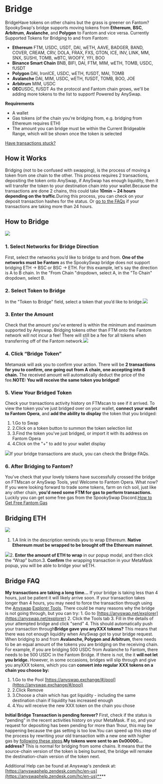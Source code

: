 # Bridge

BridgeHave tokens on other chains but the grass is greener on Fantom? SpookySwap's bridge supports moving tokens from **Ethereum**, **BSC**, **Arbitrum**, **Avalanche**, and **Polygon** to Fantom and vice versa. Currently Supported Tokens for Bridging to and from Fantom:

* **Ethereum** FTM, USDC, USDT, DAI, wETH, AAVE, BADGER, BAND, COVER, CREAM, CRV, DOLA, FRAX, FXS, GTON, ICE, INV, LINK, MM, SNX, SUSHI, TOMB, wBTC, WOOFY, YFI, BOO
* **Binance Smart Chain** BNB, BIFI, DAI, FTM, MIM, wETH, TOMB, USDC, fUSDT
* **Polygon** DAI, IronICE, USDC, wETH, fUSDT, MAI, TOMB
* **Avalanche** DAI, MIM, USDC, wETH, fUSDT, TOMB, BOO, JOE
* **Arbitrum** MIM, USDC
* **OEC**USDC, fUSDT As the protocol and Fantom chain grows, we'll be adding more tokens to the list to support! Powered by AnySwap.

**Requirements**

* A wallet
* Gas tokens (of the chain you're bridging from, e.g. bridging from Ethereum requires ETH)
* The amount you can bridge must be within the Current Bridgeable Range, which will be shown once the token is selected

​[Have transactions stuck?](https://docs.spookyswap.finance/products/bridge#bridge-faq)​

## How it Works <a href="#how-it-works" id="how-it-works"></a>

Bridging (not to be confused with swapping), is the process of moving a token from one chain to the other. This process requires 2 transactions, depositing the token onto AnySwap, if AnySwap has enough liquidity, then it will transfer the token to your destination chain into your wallet.Because the transactions are done 2 chains, this could take **10min \~ 24 hours depending on the traffic**.During this process, you can check on your deposit transaction hashes for the status. Or [go to the FAQs](https://docs.spookyswap.finance/products/bridge#bridge-faq) if your transactions are taking more than 24 hours.

## How to Bridge <a href="#how-to-bridge" id="how-to-bridge"></a>

​![](https://cdn-images-1.medium.com/max/600/1\*JdQPQ4ulnwh7mw1e5sMRuw.png)​

### 1. Select Networks for Bridge Direction <a href="#1.-select-networks-for-bridge-direction" id="1.-select-networks-for-bridge-direction"></a>

First, select the networks you’d like to bridge to and from. **One of the networks must be Fantom** as the SpookySwap bridge does not support bridging ETH -> BSC or BSC -> ETH. For this example, let's say the direction is A to B chain. In the "From Chain "dropdown, select A, in the "To Chain" dropdown, select B.

### 2. Select Token to Bridge <a href="#2.-select-token-to-bridge" id="2.-select-token-to-bridge"></a>

In the "Token to Bridge" field, select a token that you’d like to bridge.​![](https://cdn-images-1.medium.com/max/600/1\*M5kZZmIutvvElzE2uFJi5Q.png)

### 3. Enter the Amount <a href="#3.-enter-the-amount" id="3.-enter-the-amount"></a>

Check that the amount you've entered is within the minimum and maximum supported by Anyswap. Bridging tokens other than FTM onto the Fantom network will not incur a fee! There will still be a fee for all tokens when transferring off of the Fantom network.​![](https://cdn-images-1.medium.com/max/600/1\*Uq4LlKKcnlzBI2TrhC6XcQ.png)​

### 4. Click “Bridge Token” <a href="#4.-click-bridge-token" id="4.-click-bridge-token"></a>

Metamask will ask you to confirm your action. There will be **2 transactions for you to confirm, one going out from A chain, one accepting into B chain.** The received amount will automatically deduct the price of the fee.**NOTE: You will receive the same token you bridged!**

### 5. View Your Bridged Token <a href="#5.-view-your-bridged-token" id="5.-view-your-bridged-token"></a>

Check your transactions activity history on FTMscan to see if it arrived. To view the token you've just bridged over on your wallet, **connect your wallet to Fantom Opera**, and **add the ability to display** the token that you bridged:

1. 1.Go to Swap
2. 2.Click on a token button to summon the token selection list
3. 3.Find the token you've just bridged, or import it with its address on Fantom Opera
4. 4.Click on the "+" to add to your wallet display​

![](https://docs.spookyswap.finance/\~/files/v0/b/gitbook-x-prod.appspot.com/o/spaces%2F-MXi8tZ-Fm6oya\_e72FM-887967055%2Fuploads%2FbL6Kc1USc6pXGNovL9SV%2FAdd\_BNB.png?alt=media\&token=672ea86d-64ec-4201-a5cb-40adaff3f698)If your bridge transactions are stuck, you can check the Bridge FAQs.

### 6. After Bridging to Fantom? <a href="#6.-after-bridging-to-fantom" id="6.-after-bridging-to-fantom"></a>

You've check that your lovely tokens have successfully crossed the bridge on FTMscan or AnySwap Tools, yes! Welcome to Fantom Opera. What now? If you were looking forward to trade some tokens, farm on rich soil, just like any other chain, **you'd need some FTM for gas to perform transactions.** Luckily you can get some free gas from the SpookySwap Discord.[How to Get Free Fantom Gas](https://docs.spookyswap.finance/getting-started/how-to-get-fantom-gas)​

## Bridging ETH <a href="#bridging-eth" id="bridging-eth"></a>

​![](https://cdn-images-1.medium.com/max/600/1\*Do26dCbPHQG0wzrbJzvieg.png)​

1. 1.A link in the description reminds you to wrap Ethereum. **Native Ethereum must be wrapped to be brought off the Ethereum mainnet**.

​![](https://cdn-images-1.medium.com/max/600/1\*jQX1NYwF-9X8nqruHTMcTg.png)​2. **Enter the amount of ETH to wrap** in our popup modal, and then click the “Wrap” button.3. **Confirm** the wrapping transaction in your MetaMask popup, you will be able to bridge your wETH.​

## Bridge FAQ <a href="#bridge-faq" id="bridge-faq"></a>

**My transactions are taking a long time...** If your bridge is taking less than 4 hours, just be patient it will likely arrive soon. If your transaction takes longer than 4 hours, you may need to force the transaction through using the [Anyswap](https://medium.com/u/b393e603da6d) [Explorer Tools](https://anyswap.net/explorer). There could be many reasons why the bridge is not going through, but you can try: 1. Go to [https://anyswap.net/explorer](https://anyswap.net/explorer) 2. Click the Tools tab 3. Fill in the details of your attempted bridge and click "send" 4. This should automatically push your transaction through**Bridge gave you anyXXX tokens?** This means that there was not enough liquidity when AnySwap got to your bridge request. When bridging to and from **Avalanche, Polygon and Arbitrum**, there needs to be an equal amount of the tokens you are bridging on the receiving chain. For example, if you are bridging 500 USDC from Avalanche to Fantom, there needs to be 500 USDC in the Fantom Bridge. If there is not, the it **will not let you bridge.** However, in some occasions, bridges will slip through and give you anyXXX tokens, which you can **convert into regular XXX tokens on a chain you choose by:**

1. 1.Go to the Pool [https://anyswap.exchange/#/pool](https://anyswap.exchange/#/pool)​
2. 2.Click Remove
3. 3.Choose a chain which has got liquidity - including the same destination chain if liquidity has increased enough
4. 4.You will receive the new XXX token on the chain you chose

**Initial Bridge Transaction is pending forever?** First, check if the status is "pending" in the recent activities history on your MetaMask. If so, and your request for depositing has been pending for more than 1hour, this may be happening because the gas setting is too low.You can speed up this step of the process by rewriting your old transaction with a new one with higher gas by [following these steps](https://docs.spookyswap.finance/getting-started/faq#how-do-i-fix-pending-transactions-on-metamask).**My tokens were sent to an 0x00000... address?** This is normal for bridging from some chains. It means that the source-chain version of the token is being burned, the bridge will remake the destination-chain version of the token next.

Additional Help can be found at Anyswap's zendesk at:​[https://anyswaphelp.zendesk.com/hc/en-us](https://anyswaphelp.zendesk.com/hc/en-us)​**​**
